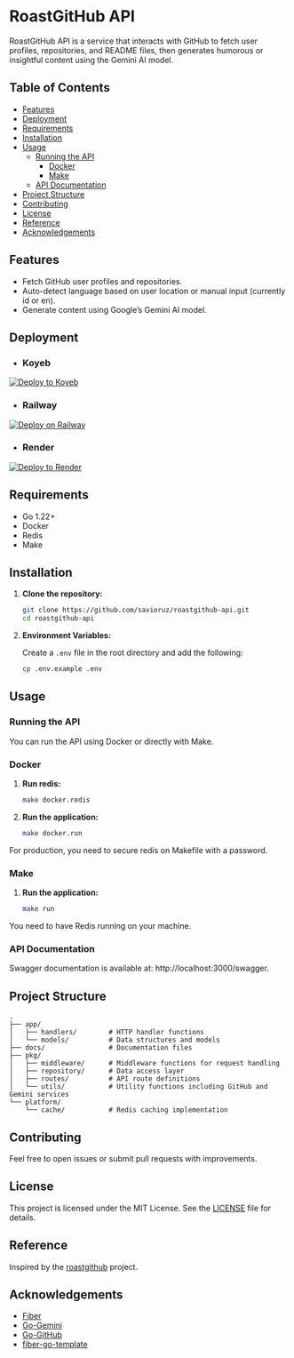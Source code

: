 # RoastGitHub API

RoastGitHub API is a service that interacts with GitHub to fetch user profiles, repositories, and README files, then generates humorous or insightful content using the Gemini AI model.

## Table of Contents
- [Features](#features)
- [Deployment](#deployment)
- [Requirements](#requirements)
- [Installation](#installation)
- [Usage](#usage)
  - [Running the API](#running-the-api)
    - [Docker](#docker)
    - [Make](#make)
  - [API Documentation](#api-documentation)
- [Project Structure](#project-structure)
- [Contributing](#contributing)
- [License](#license)
- [Reference](#reference)
- [Acknowledgements](#acknowledgements)

## Features

- Fetch GitHub user profiles and repositories.
- Auto-detect language based on user location or manual input (currently id or en).
- Generate content using Google’s Gemini AI model.

## Deployment

- ### Koyeb
[![Deploy to Koyeb](https://www.koyeb.com/static/images/deploy/button.svg)](https://app.koyeb.com/services/deploy?type=git&builder=dockerfile&repository=github.com/savioruz/roastgithub-api&branch=main&ports=3000;http;/&name=roastgithub-api-koyeb&env[STAGE_STATUS]=prod&env[APP_NAME]=roastgithub-api&env[APP_HOST]=0.0.0.0&env[APP_PORT]=3000&env[GEMINI_API_KEY]=YOUR_API_KEY&env[GITHUB_TOKEN]=YOUR_GITHUB_TOKEN&env[REDIS_HOST]=YOUR_REDIS_HOST&env[REDIS_PORT]=6379&env[REDIS_PASSWORD]=&env[REDIS_DB_NUMBER]=0)

- ### Railway
[![Deploy on Railway](https://railway.app/button.svg)](https://railway.app/template/jT1IvF?referralCode=XVMtOY)

- ### Render
[![Deploy to Render](https://render.com/images/deploy-to-render-button.svg)](https://render.com/deploy?repo=https://github.com/savioruz/roastgithub-api)

## Requirements

- Go 1.22+
- Docker
- Redis
- Make

## Installation

1. **Clone the repository:**

    ```bash
    git clone https://github.com/savioruz/roastgithub-api.git
    cd roastgithub-api
    ```

2. **Environment Variables:**

   Create a `.env` file in the root directory and add the following:

    ```bash
    cp .env.example .env
    ```

## Usage

### Running the API

You can run the API using Docker or directly with Make.

### Docker

1. **Run redis:**

    ```bash
   make docker.redis
   ```

2. **Run the application:**

    ```bash
    make docker.run
    ```

For production, you need to secure redis on Makefile with a password.

### Make

1. **Run the application:**

    ```bash
    make run
    ```

You need to have Redis running on your machine.

### API Documentation

Swagger documentation is available at: http://localhost:3000/swagger.

## Project Structure

```
.
├── app/
│   ├── handlers/        # HTTP handler functions
│   └── models/          # Data structures and models
├── docs/                # Documentation files
├── pkg/
│   ├── middleware/      # Middleware functions for request handling
│   ├── repository/      # Data access layer
│   ├── routes/          # API route definitions
│   └── utils/           # Utility functions including GitHub and Gemini services
└── platform/
    └── cache/           # Redis caching implementation

```

## Contributing

Feel free to open issues or submit pull requests with improvements.

## License

This project is licensed under the MIT License. See the [LICENSE](LICENSE) file for details.

## Reference

Inspired by the [roastgithub](https://github.com/bagusindrayana/roastgithub-api) project.

## Acknowledgements

- [Fiber](https://github.com/gofiber/fiber)
- [Go-Gemini](https://github.com/google/generative-ai-go)
- [Go-GitHub](https://github.com/google/go-github)
- [fiber-go-template](https://github.com/create-go-app/fiber-go-template)
